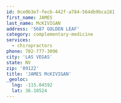 ```yaml
---
id: 0ce0b3e7-fecb-442f-a784-564db9bca181
first_name: JAMES
last_name: McKIVIGAN
address: '5687 GOLDEN LEAF'
category: complementary-medicine
services:
  - chiropractors
phone: 702-777-3096
city: 'LAS VEGAS'
state: NV
zip: '89122'
title: 'JAMES McKIVIGAN'
_geoloc:
  lng: -115.04592
  lat: 36.10524
---
```


